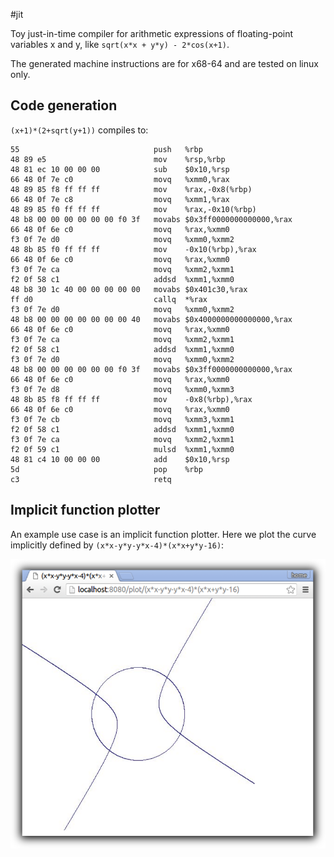 #jit

Toy just-in-time compiler for arithmetic expressions of floating-point variables x and y, like `sqrt(x*x + y*y) - 2*cos(x+1)`.

The generated machine instructions are for x68-64 and are tested on linux only.

## Code generation

`(x+1)*(2+sqrt(y+1))` compiles to:

```
55                              push   %rbp
48 89 e5                        mov    %rsp,%rbp
48 81 ec 10 00 00 00            sub    $0x10,%rsp
66 48 0f 7e c0                  movq   %xmm0,%rax
48 89 85 f8 ff ff ff            mov    %rax,-0x8(%rbp)
66 48 0f 7e c8                  movq   %xmm1,%rax
48 89 85 f0 ff ff ff            mov    %rax,-0x10(%rbp)
48 b8 00 00 00 00 00 00 f0 3f   movabs $0x3ff0000000000000,%rax
66 48 0f 6e c0                  movq   %rax,%xmm0
f3 0f 7e d0                     movq   %xmm0,%xmm2
48 8b 85 f0 ff ff ff            mov    -0x10(%rbp),%rax
66 48 0f 6e c0                  movq   %rax,%xmm0
f3 0f 7e ca                     movq   %xmm2,%xmm1
f2 0f 58 c1                     addsd  %xmm1,%xmm0
48 b8 30 1c 40 00 00 00 00 00   movabs $0x401c30,%rax
ff d0                           callq  *%rax
f3 0f 7e d0                     movq   %xmm0,%xmm2
48 b8 00 00 00 00 00 00 00 40   movabs $0x4000000000000000,%rax
66 48 0f 6e c0                  movq   %rax,%xmm0
f3 0f 7e ca                     movq   %xmm2,%xmm1
f2 0f 58 c1                     addsd  %xmm1,%xmm0
f3 0f 7e d0                     movq   %xmm0,%xmm2
48 b8 00 00 00 00 00 00 f0 3f   movabs $0x3ff0000000000000,%rax
66 48 0f 6e c0                  movq   %rax,%xmm0
f3 0f 7e d8                     movq   %xmm0,%xmm3
48 8b 85 f8 ff ff ff            mov    -0x8(%rbp),%rax
66 48 0f 6e c0                  movq   %rax,%xmm0
f3 0f 7e cb                     movq   %xmm3,%xmm1
f2 0f 58 c1                     addsd  %xmm1,%xmm0
f3 0f 7e ca                     movq   %xmm2,%xmm1
f2 0f 59 c1                     mulsd  %xmm1,%xmm0
48 81 c4 10 00 00 00            add    $0x10,%rsp
5d                              pop    %rbp
c3                              retq   
```

## Implicit function plotter

An example use case is an implicit function plotter. Here we plot the curve implicitly defined by `(x*x-y*y-y*x-4)*(x*x+y*y-16)`:

![fig](plotter.png)
